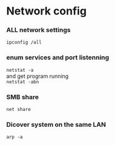 # Network config

### ALL network settings
`ipconfig /all`

### enum services and port listenning
`netstat -a`\
and get program running\
`netstat -abn`
### SMB share
`net share`
### Dicover system on the same LAN
`arp -a`
